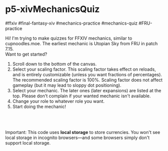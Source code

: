 # p5-xivMechanicsQuiz
#ffxiv #final-fantasy-xiv #mechanics-practice #mechanics-quiz #FRU-practice

Hi! I'm trying to make quizzes for FFXIV mechanics, similar to cupnoodles.moe. 
The earliest mechanic is Utopian Sky from FRU in patch 7.15.
<br>Want to get started?
<ol>
<li>Scroll down to the bottom of the canvas.</li>
<li>Select your scaling factor. This scaling factor takes effect on reloads, 
and is entirely customizable (unless you want fractions of percentages). The 
recommended scaling factor is 100%. Scaling factor does not affect gameplay 
(but it may lead to sloppy dot positioning).
</li>
<li>Select your mechanic. The later ones (later expansions) are listed at the 
top. Please don't complain if your wanted mechanic isn't available.
</li>
<li>Change your role to whatever role you want.</li>
<li>Start doing the mechanic!</li>
</ol>
<br>
<br>
<br>Important: This code uses <b>local storage</b> to store currencies. 
You won't see local storage in incognito browsers—and some browsers simply 
don't support local storage. 
